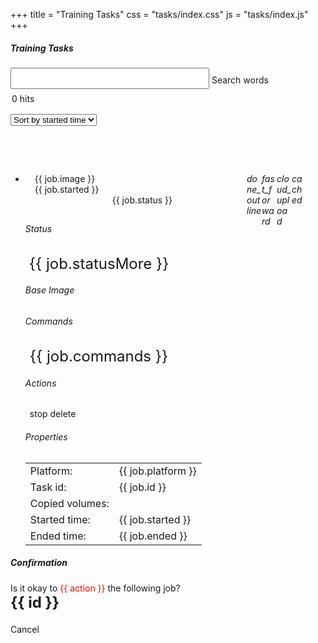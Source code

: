+++
title = "Training Tasks"
css = "tasks/index.css"
js = "tasks/index.js"
+++

<main>
  <section class="container content-header">
    <div class="row">
      <div class="col s12" style="min-height: 182px;">
        <h5 class="light grey-text text-darken-2">Training Tasks</h5>
        <form>
          <div class="row hide-on-small-only">
            <div class="col m12" style="padding-right: 0;">
              <div class="input-field" style="width: 90%;margin: 13px 0 -13px 0;">
                <input id="query-words" type="text" style="font-size: 1.5rem;">
                <label for="query-words">Search words</label>
              </div>
            </div>
          </div>
          <div class="clear-both"></div>
          <div class="row">
            <div class="col s3">
              <div style="margin: 5px 0 0 2px;line-height: 3rem;">
                <span id="record-count">0</span>&nbsp;hits
              </div>
            </div>
            <div class="col s9">
              <div class="row">
                <div class="input-field inline thin-input right col m5 s12" style="max-width: 180px;">
                  <select id="query-order-type">
                    <option value="1">Sort by status</option>
                    <option value="2" selected="selected">Sort by started time</option>
                  </select>
                </div>
              </div>
            </div>
          </div>
        </form>
      </div>
    </div>
  </section>

  <section class="container main">
    <div class="row">
      <div class="col s12" style="margin-bottom: 15px;">
        <div id="data">
          <ul class="collapsible" id="accordion">
            <li v-for="job in jobs" :key="job.id" :data-id="job.id" >
              <div class="row row-header" style="padding: 13px 30px 10px 15px;"
                   :id="job.id" :data-target="'#body-'+job.id"
                   data-toggle="collapse" aria-expanded="true"
                   :aria-controls="'body-'+job.id">
                <div class="col-1">
                  <i class="material-icons" style="float: right;width: 24px;"
                     v-if="job.status == 'preparing'">cached</i>
                  <i class="material-icons" style="float: right;width: 24px;"
                     v-if="job.status == 'sending'">cloud_upload</i>
                  <i class="material-icons" style="float: right;width: 24px;"
                     v-if="job.status == 'running'">fast_forward</i>
                  <i class="material-icons" style="float: right;width: 24px;"
                     v-if="job.status == 'done'">done_outline</i>
                </div>
                <div class="col-6 cut-text">{{ job.image }}</div>
                <div class="col-3 cut-text">{{ job.started }}</div>
                <div class="col-2" style="text-align: center;">
                  <div class="label" style="margin-left: 5px;"
                      :class="job.classObject">{{ job.status }}</div>
                </div>
              </div>
              <div :id="'body-'+job.id" class="row collapse row-body"
                   :aria-labelledby="job.id" data-parent="#accordion">
                <div class="col-12">
                  <div class="row"><div class="col-12" style="margin-bottom: 15px;">
                    <h6>Status</h6>
                    <p style="font-size: 1.5rem;margin: 0 0 5px 6px;">{{ job.statusMore }}</p>
                  </div></div>
                </div>
                <div class="col-12">
                  <div class="row"><div class="col-12" style="margin-bottom: 20px;">
                    <h6>Base Image</h6>
                    <p style="margin: 10px 0 0 7px;" v-html="job.imageHref"></p>
                  </div></div>
                </div>
                <div class="col-12">
                  <div class="row"><div class="col-12" style="margin-bottom: 20px;">
                    <h6>Commands</h6>
                    <p style="font-size: 1.5rem;margin: 10px 0 0 7px;">{{ job.commands }}</p>
                  </div></div>
                </div>
                <div class="col-12">
                  <div class="row"><div class="col-12" style="margin-bottom: 20px;">
                    <h6>Actions</h6>
                    <div style="margin: 20px 0 5px 7px;">
                      <a class="waves-effect waves-light btn red lighten-2 act-stop" tabindex="0"
                        v-if="job.status == 'running'" v-on:click="stop">stop</a>
                      <a class="waves-effect waves-light btn red lighten-2 act-delete" tabindex="0"
                        v-if="job.status != 'running'" v-on:click="del">delete</a>
                    </div>
                  </div></div>
                </div>
                <div class="col-12">
                  <div class="row"><div class="col-12" style="margin-bottom: 0px;">
                    <h6>Properties</h6>
                    <table class="table highlight">
                      <tbody>
                        <tr><td>Platform:</td><td>{{ job.platform }}</td></tr>
                        <tr><td>Task id:</td><td>{{ job.id }}</td></tr>
                        <tr><td>Copied volumes:</td><td v-html="job.mounts"></td></tr>
                        <tr><td>Started time:</td><td>{{ job.started }}</td></tr>
                        <tr><td>Ended time:</td><td>{{ job.ended }}</td></tr>
                      </tbody>
                    </table>
                  </div>
                </div>
                <div class="clear-both"></div>
              </div></div>
            </li>
          </ul>
        </div>
      </div>
    </div>
  </section>
</main>

<div id="job-modify" class="modal popup-dialog" style="height: 245px;">
  <div class="modal-content">
    <h5>Confirmation</h5>
  </div>
  <div class="modal-footer row">
    <div class="col-12" style="margin: 15px 0 20px 0;">
      <span>Is it okay to <span style="color:red;">{{ action }}</span> the following job?</span><br>
      <strong style="font-weight: bold;font-size: 1.5rem;">{{ id }}</strong>
    </div>
    <div class="col-12">
      <a class="waves-effect waves-light btn cancel" tabindex="0" v-on:click="close">Cancel</a>
      <a class="waves-effect waves-light btn blue darken-1 delete" tabindex="0"
         style="color: white !important;" v-on:click="exec">OK</a>
    </div>
  </div>
</div>
